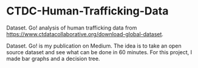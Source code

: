# CTDC-Human-Trafficking-Data
Dataset. Go! analysis of human trafficking data from https://www.ctdatacollaborative.org/download-global-dataset.

Dataset. Go! is my publication on Medium.  The idea is to take an open source dataset and see what can be done in 60 minutes.  For this project, I made bar graphs and a decision tree.

